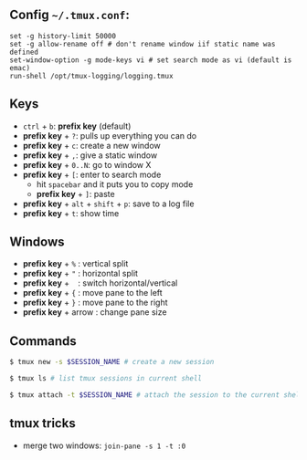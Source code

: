 
## Config `~/.tmux.conf`:

```tmux
set -g history-limit 50000
set -g allow-rename off # don't rename window iif static name was defined
set-window-option -g mode-keys vi # set search mode as vi (default is emac)
run-shell /opt/tmux-logging/logging.tmux
```

## Keys

- `ctrl` + `b`: **prefix key** (default)
- **prefix key** + `?`: pulls up everything you can do
- **prefix key** + `c`: create a new window
- **prefix key** + `,`: give a static window
- **prefix key** + `0..N`: go to window X
- **prefix key** + `[`: enter to search mode
  + hit `spacebar` and it puts you to copy mode
  + **prefix key** + `]`: paste
- **prefix key** + `alt` + `shift` + `p`: save to a log file
- **prefix key** + `t`: show time

## Windows

- **prefix key** + `%` : vertical split
- **prefix key** + `"` : horizontal split
- **prefix key** + ` `  : switch horizontal/vertical
- **prefix key** + `{`  : move pane to the left
- **prefix key** + `}`  : move pane to the right
- **prefix key** + arrow : change pane size

## Commands

```bash
$ tmux new -s $SESSION_NAME # create a new session

$ tmux ls # list tmux sessions in current shell

$ tmux attach -t $SESSION_NAME # attach the session to the current shell
```

## tmux tricks

- merge two windows: `join-pane -s 1 -t :0`
